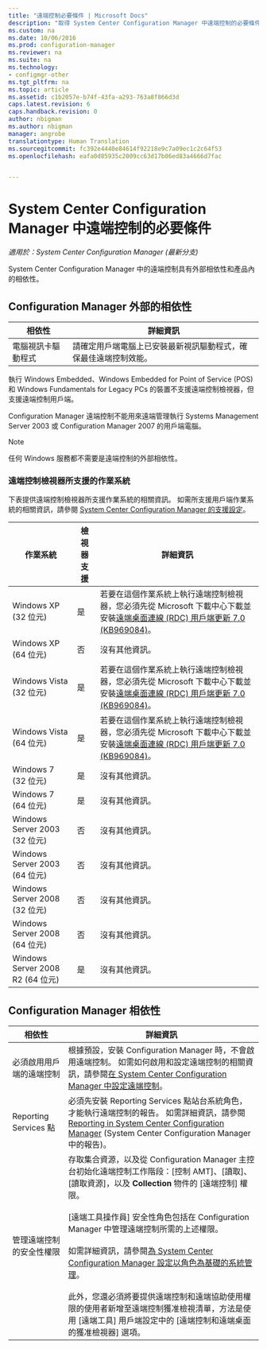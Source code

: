 ```yaml
---
title: "遠端控制必要條件 | Microsoft Docs"
description: "取得 System Center Configuration Manager 中遠端控制的必要條件。"
ms.custom: na
ms.date: 10/06/2016
ms.prod: configuration-manager
ms.reviewer: na
ms.suite: na
ms.technology:
- configmgr-other
ms.tgt_pltfrm: na
ms.topic: article
ms.assetid: c1b2057e-b74f-43fa-a293-763a8f866d3d
caps.latest.revision: 6
caps.handback.revision: 0
author: nbigman
ms.author: nbigman
manager: angrobe
translationtype: Human Translation
ms.sourcegitcommit: fc392e4440e84614f92218e9c7a09ec1c2c64f53
ms.openlocfilehash: eafa0d85935c2009cc63d17b06ed83a4666d7fac


---
```

# <a name="prerequisites-for-remote-control-in-system-center-configuration-manager"></a>System Center Configuration Manager 中遠端控制的必要條件

*適用於：System Center Configuration Manager (最新分支)*

System Center Configuration Manager 中的遠端控制具有外部相依性和產品內的相依性。  

## <a name="dependencies-external-to-configuration-manager"></a>Configuration Manager 外部的相依性  

|相依性|詳細資訊|  
|----------------|----------------------|  
|電腦視訊卡驅動程式|請確定用戶端電腦上已安裝最新視訊驅動程式，確保最佳遠端控制效能。|  

 執行 Windows Embedded、Windows Embedded for Point of Service (POS) 和 Windows Fundamentals for Legacy PCs 的裝置不支援遠端控制檢視器，但支援遠端控制用戶端。  

 Configuration Manager 遠端控制不能用來遠端管理執行 Systems Management Server 2003 或 Configuration Manager 2007 的用戶端電腦。  

> [!NOTE]  
>  任何 Windows 服務都不需要是遠端控制的外部相依性。  

### <a name="supported-operating-systems-for-the-remote-control-viewer"></a>遠端控制檢視器所支援的作業系統  
 下表提供遠端控制檢視器所支援作業系統的相關資訊。 如需所支援用戶端作業系統的相關資訊，請參閱 [System Center Configuration Manager 的支援設定](../../../../core/plan-design/configs/supported-configurations.md)。  

|作業系統|檢視器支援|詳細資訊|  
|----------------------|--------------------|----------------------|  
|Windows XP (32 位元)|是|若要在這個作業系統上執行遠端控制檢視器，您必須先從 Microsoft 下載中心下載並安裝[遠端桌面連線 (RDC) 用戶端更新 7.0 (KB969084)](https://www.microsoft.com/en-us/download/details.aspx?id=12767)。|  
|Windows XP (64 位元)|否|沒有其他資訊。|  
|Windows Vista (32 位元)|是|若要在這個作業系統上執行遠端控制檢視器，您必須先從 Microsoft 下載中心下載並安裝[遠端桌面連線 (RDC) 用戶端更新 7.0 (KB969084)](https://www.microsoft.com/en-us/download/details.aspx?id=12767)。|  
|Windows Vista (64 位元)|是|若要在這個作業系統上執行遠端控制檢視器，您必須先從 Microsoft 下載中心下載並安裝[遠端桌面連線 (RDC) 用戶端更新 7.0 (KB969084)](https://www.microsoft.com/en-us/download/details.aspx?id=12767)。|  
|Windows 7 (32 位元)|是|沒有其他資訊。|  
|Windows 7 (64 位元)|是|沒有其他資訊。|  
|Windows Server 2003 (32 位元)|否|沒有其他資訊。|  
|Windows Server 2003 (64 位元)|否|沒有其他資訊。|  
|Windows Server 2008 (32 位元)|否|沒有其他資訊。|  
|Windows Server 2008 (64 位元)|否|沒有其他資訊。|  
|Windows Server 2008 R2 (64 位元)|是|沒有其他資訊。|  

## <a name="configuration-manager-dependencies"></a>Configuration Manager 相依性  

|相依性|詳細資訊|  
|----------------|----------------------|  
|必須啟用用戶端的遠端控制|根據預設，安裝 Configuration Manager 時，不會啟用遠端控制。 如需如何啟用和設定遠端控制的相關資訊，請參閱[在 System Center Configuration Manager 中設定遠端控制](../../../../core/clients/manage/remote-control/configuring-remote-control.md)。|  
|Reporting Services 點|必須先安裝 Reporting Services 點站台系統角色，才能執行遠端控制的報告。 如需詳細資訊，請參閱 [Reporting in System Center Configuration Manager](../../../../core/servers/manage/reporting.md) (System Center Configuration Manager 中的報告)。|  
|管理遠端控制的安全性權限|存取集合資源，以及從 Configuration Manager 主控台初始化遠端控制工作階段：[控制 AMT]、[讀取]、[讀取資源]，以及 **Collection** 物件的 [遠端控制] 權限。<br /><br /> [遠端工具操作員] 安全性角色包括在 Configuration Manager 中管理遠端控制所需的上述權限。<br /><br /> 如需詳細資訊，請參閱[為 System Center Configuration Manager 設定以角色為基礎的系統管理](../../../../core/servers/deploy/configure/configure-role-based-administration.md)。<br /><br /> 此外，您還必須將要提供遠端控制和遠端協助使用權限的使用者新增至遠端控制獲准檢視清單，方法是使用 [遠端工具]  用戶端設定中的 [遠端控制和遠端桌面的獲准檢視器]  選項。|  



<!--HONumber=Dec16_HO3-->


